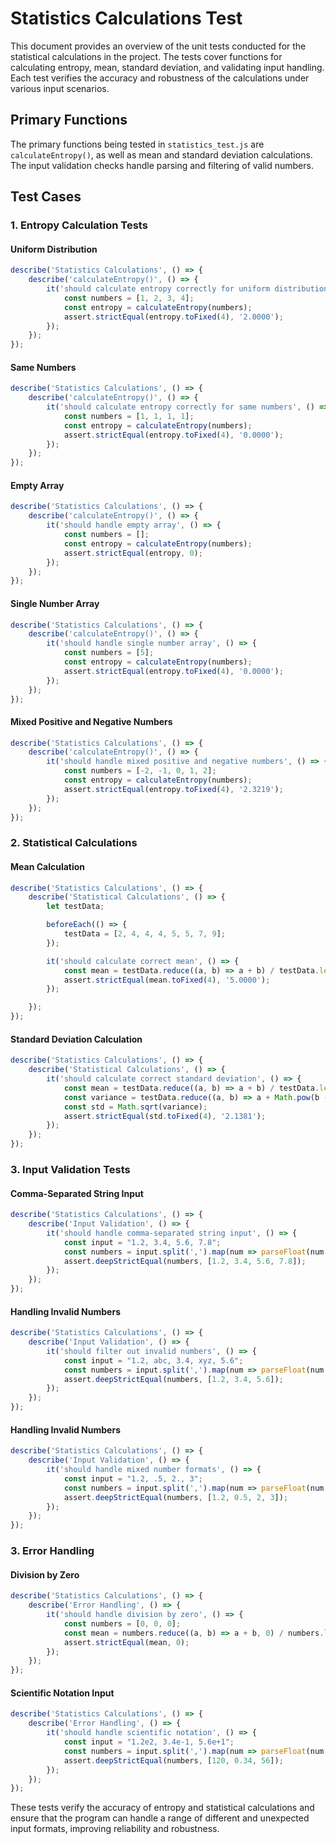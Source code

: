 # Statistics Calculations Test

This document provides an overview of the unit tests conducted for the statistical calculations in the project. The tests cover functions for calculating entropy, mean, standard deviation, and validating input handling. Each test verifies the accuracy and robustness of the calculations under various input scenarios.

## Primary Functions

The primary functions being tested in `statistics_test.js` are `calculateEntropy()`, as well as mean and standard deviation calculations. The input validation checks handle parsing and filtering of valid numbers.

## Test Cases

### 1. Entropy Calculation Tests

#### Uniform Distribution
```javascript
describe('Statistics Calculations', () => {
    describe('calculateEntropy()', () => {
        it('should calculate entropy correctly for uniform distribution', () => {
            const numbers = [1, 2, 3, 4];
            const entropy = calculateEntropy(numbers);
            assert.strictEqual(entropy.toFixed(4), '2.0000');
        });
    });
});
```
#### Same Numbers
```javascript
describe('Statistics Calculations', () => {
    describe('calculateEntropy()', () => {
        it('should calculate entropy correctly for same numbers', () => {
            const numbers = [1, 1, 1, 1];
            const entropy = calculateEntropy(numbers);
            assert.strictEqual(entropy.toFixed(4), '0.0000');
        });
    });
});
```

#### Empty Array
```javascript
describe('Statistics Calculations', () => {
    describe('calculateEntropy()', () => {
        it('should handle empty array', () => {
            const numbers = [];
            const entropy = calculateEntropy(numbers);
            assert.strictEqual(entropy, 0);
        });
    });
});
```
#### Single Number Array
```javascript
describe('Statistics Calculations', () => {
    describe('calculateEntropy()', () => {
        it('should handle single number array', () => {
            const numbers = [5];
            const entropy = calculateEntropy(numbers);
            assert.strictEqual(entropy.toFixed(4), '0.0000');
        });
    });
});
```

#### Mixed Positive and Negative Numbers
```javascript
describe('Statistics Calculations', () => {
    describe('calculateEntropy()', () => {
        it('should handle mixed positive and negative numbers', () => {
            const numbers = [-2, -1, 0, 1, 2];
            const entropy = calculateEntropy(numbers);
            assert.strictEqual(entropy.toFixed(4), '2.3219');
        });
    });
});
```


### 2. Statistical Calculations

#### Mean Calculation
```javascript
describe('Statistics Calculations', () => {
    describe('Statistical Calculations', () => {
        let testData;

        beforeEach(() => {
            testData = [2, 4, 4, 4, 5, 5, 7, 9];
        });

        it('should calculate correct mean', () => {
            const mean = testData.reduce((a, b) => a + b) / testData.length;
            assert.strictEqual(mean.toFixed(4), '5.0000');
        });

    });
});
```


#### Standard Deviation Calculation
```javascript
describe('Statistics Calculations', () => {
    describe('Statistical Calculations', () => {
        it('should calculate correct standard deviation', () => {
            const mean = testData.reduce((a, b) => a + b) / testData.length;
            const variance = testData.reduce((a, b) => a + Math.pow(b - mean, 2), 0) / (testData.length-1);
            const std = Math.sqrt(variance);
            assert.strictEqual(std.toFixed(4), '2.1381');
        });
    });
});
```

### 3. Input Validation Tests
#### Comma-Separated String Input
```javascript
describe('Statistics Calculations', () => {
    describe('Input Validation', () => {
        it('should handle comma-separated string input', () => {
            const input = "1.2, 3.4, 5.6, 7.8";
            const numbers = input.split(',').map(num => parseFloat(num.trim())).filter(num => !isNaN(num));
            assert.deepStrictEqual(numbers, [1.2, 3.4, 5.6, 7.8]);
        });
    });
});
```

#### Handling Invalid Numbers
```javascript
describe('Statistics Calculations', () => {
    describe('Input Validation', () => {
        it('should filter out invalid numbers', () => {
            const input = "1.2, abc, 3.4, xyz, 5.6";
            const numbers = input.split(',').map(num => parseFloat(num.trim())).filter(num => !isNaN(num));
            assert.deepStrictEqual(numbers, [1.2, 3.4, 5.6]);
        });
    });
});
```

#### Handling Invalid Numbers
```javascript
describe('Statistics Calculations', () => {
    describe('Input Validation', () => {
        it('should handle mixed number formats', () => {
            const input = "1.2, .5, 2., 3";
            const numbers = input.split(',').map(num => parseFloat(num.trim())).filter(num => !isNaN(num));
            assert.deepStrictEqual(numbers, [1.2, 0.5, 2, 3]);
        });
    });
});
```

### 3. Error Handling
#### Division by Zero
```javascript
describe('Statistics Calculations', () => {
    describe('Error Handling', () => {
        it('should handle division by zero', () => {
            const numbers = [0, 0, 0];
            const mean = numbers.reduce((a, b) => a + b, 0) / numbers.length;
            assert.strictEqual(mean, 0);
        });
    });
});
```

#### Scientific Notation Input
```javascript
describe('Statistics Calculations', () => {
    describe('Error Handling', () => {
        it('should handle scientific notation', () => {
            const input = "1.2e2, 3.4e-1, 5.6e+1";
            const numbers = input.split(',').map(num => parseFloat(num.trim())).filter(num => !isNaN(num));
            assert.deepStrictEqual(numbers, [120, 0.34, 56]);
        });
    });
});
```
These tests verify the accuracy of entropy and statistical calculations and ensure that the program can handle a range of different and unexpected input formats, improving reliability and robustness.